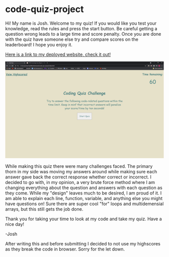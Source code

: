 # code-quiz-project

Hi! My name is Josh. Welcome to my quiz! If you would like you test your knowledge, read the rules and press the start button. Be careful getting a question wrong leads to a large time and score penalty. Once you are done with the quiz have someone else try and compare scores on the leaderboard! I hope you enjoy it.

[Here is a link to my deployed website, check it out!](https://sand-ito.github.io/code-quiz-project/)

![image of my website](./assets/images/Website.png)

While making this quiz there were many challenges faced. The primary thorn in my side was moving my answers around while making sure each answer gave back the correct response whether correct or incorrect. I decided to go with, in my opinion, a very brute force method where I am changing everything about the question and answers with each question as they come. While my "design" leaves much to be desired, I am proud of it. I am able to explain each line, function, variable, and anything else you might have questions on! Sure there are super cool "for" loops and multidemensial arrays, but this still gets the job done.

Thank you for taking your time to look at my code and take my quiz. Have a nice day!

-Josh

After writing this and before submitting I decided to not use my highscores as they break the code in browser. Sorry for the let down.